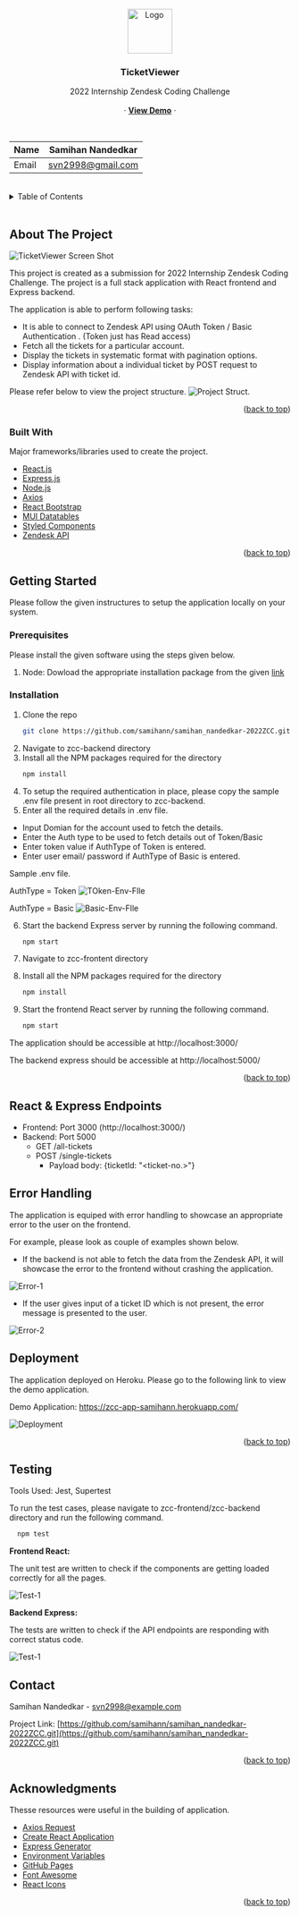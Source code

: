 <div id="top"></div>

<!-- PROJECT LOGO -->
<br />
<div align="center">
  <a>
    <img src="docs/images/logo.png" alt="Logo" width="80" height="80">
  </a>

  <h3 align="center">TicketViewer</h3>

  <p align="center">
    2022 Internship Zendesk Coding Challenge
    <br />
    <br />
    ·
    <a href="https://zcc-app-samihann.herokuapp.com/"><strong>View Demo</strong></a>
    ·
  </p>
</div>

<br/>

| Name        | Samihan Nandedkar|
| ------------- |:-------------:| 
| Email     | svn2998@gmail.com |

<br/>

<!-- TABLE OF CONTENTS -->
<details>
  <summary>Table of Contents</summary>
  <ol>
    <li>
      <a href="#about-the-project">About The Project</a>
      <ul>
        <li><a href="#built-with">Built With</a></li>
      </ul>
    </li>
    <li>
      <a href="#getting-started">Getting Started</a>
      <ul>
        <li><a href="#prerequisites">Prerequisites</a></li>
        <li><a href="#installation">Installation</a></li>
      </ul>
    </li>
    <li><a href="#deployment">Deployment</a></li>
    <li><a href="#testing">Testing</a></li>
    <li><a href="#contact">Contact</a></li>
    <li><a href="#acknowledgments">Acknowledgments</a></li>
  </ol>
</details>

<br/>

<!-- ABOUT THE PROJECT -->
## About The Project

![TicketViewer Screen Shot](docs/images/screenshot1.png)

This project is created as a submission for 2022 Internship Zendesk Coding Challenge. The project is a full stack application with React frontend and Express backend. 

The application is able to perform following tasks:
* It is able to connect to Zendesk API using OAuth Token / Basic Authentication . (Token just has Read access)
* Fetch all the tickets for a particular account.
* Display the tickets in systematic format with pagination options.
* Display information about a individual ticket by POST request to Zendesk API with ticket id.

Please refer below to view the project structure. 
![Project Struct.](docs/images/structure.png)

<p align="right">(<a href="#top">back to top</a>)</p>



### Built With

Major frameworks/libraries used to create the project. 

* [React.js](https://reactjs.org/)
* [Express.js](https://expressjs.com/)
* [Node.js](https://nodejs.org/en/)
* [Axios](https://axios-http.com/docs/intro)
* [React Bootstrap](https://react-bootstrap.github.io/)
* [MUI Datatables](https://github.com/gregnb/mui-datatables)
* [Styled Components](https://styled-components.com/)
* [Zendesk API](https://developer.zendesk.com/api-reference/)

<p align="right">(<a href="#top">back to top</a>)</p>



<!-- GETTING STARTED -->
## Getting Started

Please follow the given instructures to setup the application locally on your system.

### Prerequisites

Please install the given software using the steps given below. 
1. Node: Dowload the appropriate installation package from the given [link](https://nodejs.org/en/download/)

### Installation

1. Clone the repo
   ```sh
   git clone https://github.com/samihann/samihan_nandedkar-2022ZCC.git
   ```
2. Navigate to zcc-backend directory
3. Install all the NPM packages required for the directory
   ```sh
   npm install
   ```
4. To setup the required authentication in place, please copy the sample .env file present in root directory to zcc-backend. 
5. Enter all the required details in .env file.
  * Input Domian for the account used to fetch the details. 
  * Enter the Auth type to be used to fetch details out of Token/Basic
  * Enter token value if AuthType of Token is entered. 
  * Enter user email/ password if AuthType of Basic is entered. 

  Sample .env file. 
  
  AuthType = Token
 ![TOken-Env-FIle](docs/images/envtest1.png)

 AuthType = Basic
 ![Basic-Env-FIle](docs/images/envtest2.png)

6. Start the backend Express server by running the following command.
   ```sh
   npm start
   ```
7. Navigate to zcc-frontent directory
8. Install all the NPM packages required for the directory

   ```sh
   npm install
   ```
8. Start the frontend React server by running the following command.

   ```sh
   npm start
   ```

The application should be accessible at http://localhost:3000/

The backend express should be accessible at http://localhost:5000/
<p align="right">(<a href="#top">back to top</a>)</p>


## React & Express Endpoints
* Frontend: Port 3000 (http://localhost:3000/)
* Backend: Port 5000 
    * GET /all-tickets
    * POST /single-tickets
      * Payload body: {ticketId: "<ticket-no.>"}

## Error Handling

The application is equiped with error handling to showcase an appropriate error to the user on the frontend. 

For example, please look as couple of examples shown below.

* If the backend is not able to fetch the data from the Zendesk API, it will showcase the error to the frontend without crashing the application. 

![Error-1](/docs/images/error_handling2.png)

* If the user gives input of a ticket ID which is not present, the error message is presented to the user.

![Error-2](/docs/images/error_handling1.png)


<!-- Deployment -->
## Deployment

The application deployed on Heroku. 
Please go to the following link to view the demo application. 

Demo Application: https://zcc-app-samihann.herokuapp.com/

![Deployment](/docs/images/deployment.png)
<p align="right">(<a href="#top">back to top</a>)</p>


## Testing

Tools Used: Jest, Supertest

To run the test cases, please navigate to zcc-frontend/zcc-backend directory and run the following command. 

 ```sh
   npm test
 ```

**Frontend React:**

The unit test are written to check if the components are getting loaded correctly for all the pages. 

![Test-1](docs/images/test1.png)

**Backend Express:**

The tests are written to check if the API endpoints are responding with correct status code. 

![Test-1](docs/images/test2.png)



<!-- CONTACT -->
## Contact

Samihan Nandedkar - svn2998@example.com

Project Link: [https://github.com/samihann/samihan_nandedkar-2022ZCC.git](https://github.com/samihann/samihan_nandedkar-2022ZCC.git)

<p align="right">(<a href="#top">back to top</a>)</p>



<!-- ACKNOWLEDGMENTS -->
## Acknowledgments

Thesse resources were useful in the building of application. 

* [Axios Request](https://masteringjs.io/tutorials/axios/basic_auth)
* [Create React Application](https://reactjs.org/docs/create-a-new-react-app.html)
* [Express Generator](https://expressjs.com/en/starter/generator.html)
* [Environment Variables](https://stackoverflow.com/questions/48605484/environment-variables-env-in-node-js-express?rq=1)
* [GitHub Pages](https://pages.github.com)
* [Font Awesome](https://fontawesome.com)
* [React Icons](https://react-icons.github.io/react-icons/search)

<p align="right">(<a href="#top">back to top</a>)</p>





